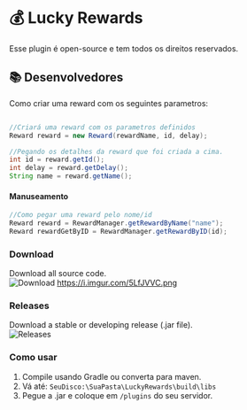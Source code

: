 # 💰 Lucky Rewards
Esse plugin é open-source e tem todos os direitos reservados.
## 📚 Desenvolvedores

Como criar uma reward com os seguintes parametros:
```java

//Criará uma reward com os parametros definidos
Reward reward = new Reward(rewardName, id, delay);

//Pegando os detalhes da reward que foi criada a cima.
int id = reward.getId();
int delay = reward.getDelay();
String name = reward.getName();
```

#### Manuseamento
```java
//Como pegar uma reward pelo nome/id
Reward reward = RewardManager.getRewardByName("name");
Reward rewardGetByID = RewardManager.getRewardByID(id);
```


### Download
Download all source code.\
![Download](https://i.imgur.com/0sWqvh5.png)
https://i.imgur.com/5LfJVVC.png

### Releases
Download a stable or developing release (.jar file).\
![Releases](https://i.imgur.com/5LfJVVC.png)

### Como usar
1. Compile usando Gradle ou converta para maven.
2. Vá até: `SeuDisco:\SuaPasta\LuckyRewards\build\libs`
3. Pegue a .jar e coloque em `/plugins` do seu servidor.